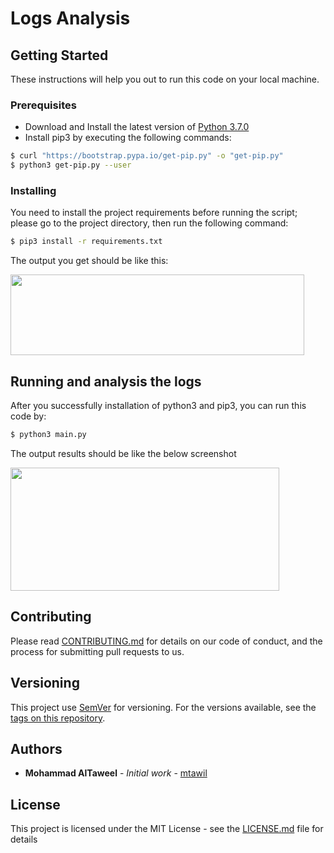 # Logs Analysis

## Getting Started

These instructions will help you out to run this code on your local machine.

### Prerequisites

* Download and Install the latest version of [Python 3.7.0](https://www.python.org/downloads/)
* Install pip3 by executing the following commands:

```sh
$ curl "https://bootstrap.pypa.io/get-pip.py" -o "get-pip.py"
$ python3 get-pip.py --user
```

### Installing

You need to install the project requirements before running the script; please go to the project directory, then run the following command:

```sh
$ pip3 install -r requirements.txt
```

The output you get should be like this:

<img src="https://user-images.githubusercontent.com/700753/47215551-7f649780-d3aa-11e8-8f92-4a1892d1749c.png" width="470" height="129">


## Running and analysis the logs

After you successfully installation of python3 and pip3, you can run this code by:
```sh
$ python3 main.py
```

The output results should be like the below screenshot

<img src="https://user-images.githubusercontent.com/700753/47215552-7ffd2e00-d3aa-11e8-8fb2-042906afdac1.png" width="430" height="197">

## Contributing

Please read [CONTRIBUTING.md](CONTRIBUTING.md) for details on our code of conduct, and the process for submitting pull requests to us.

## Versioning

This project use [SemVer](http://semver.org/) for versioning. For the versions available, see the [tags on this repository](https://github.com/mtawil/log-analysis/tags). 

## Authors

* **Mohammad AlTaweel** - *Initial work* - [mtawil](https://github.com/mtawil)

## License

This project is licensed under the MIT License - see the [LICENSE.md](LICENSE.md) file for details
